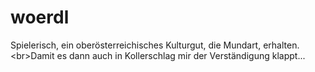 # woerdl
Spielerisch, ein oberösterreichisches Kulturgut, die Mundart, erhalten. &lt;br>Damit es dann auch in Kollerschlag mir der Verständigung klappt...

